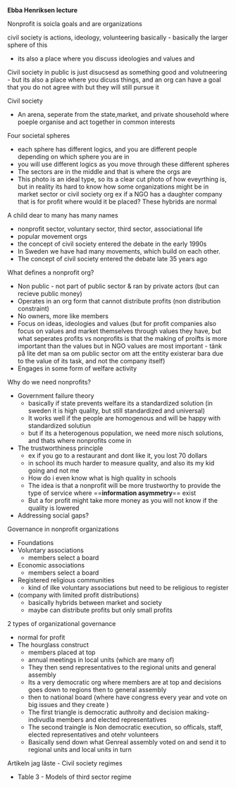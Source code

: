 **Ebba Henriksen lecture**

Nonprofit is soicla goals and are organizations

civil society is actions, ideology, volunteering basically - basically the larger sphere of this
- its also a place where you discuss ideologies and values and 

Civil society in public is just disucsesd as something good and volutneering - but its also a place where you dicuss things, and an org can have a goal that you do not agree with but they will still pursue it

Civil society
- An arena, seperate from the state,market, and private shousehold where poeple organise and act together in common interests

Four societal spheres
- each sphere has different logics, and you are different people depending on which sphere you are in
- you will use different logics as you move through these different spheres
- The sectors are in the middle and that is where the orgs are
- This photo is an ideal type, so its a clear cut photo of how eveyrthing is, but in reality its hard to know how some organizations might be in market sector or civil society org ex if a NGO has a daughter company that is for profit where would it be placed? These hybrids are normal

A child dear to many has many names
- nonprofit sector, voluntary sector, third sector, associational life
- popular movement orgs
- the concept of civil society entered the debate in the early 1990s
- In Sweden we have had many movements, which build on each other.
- The concept of civil society entered the debate late 35 years ago

What defines a nonprofit org?
- Non public - not part of public sector & ran by private actors (but can recieve public money)
- Operates in an org form that cannot distribute profits (non distribution constraint)
- No owners, more like members
- Focus on ideas, ideologies and values (but for profit companies also focus on values and market themselves through values they have, but what seperates profits vs nonprofits is that the making of proifts is more important than the values but in NGO values are most important - tänk på lite det man sa om public sector om att the entity existerar bara due to the value of its task, and not the company itself)
- Engages in some form of welfare activity

Why do we need nonprofits?
- Government failure theory
	- basically if state prevents welfare its a standardized solution (in sweden it is high quality, but still standardized and universal)
	- It works well if the people are homogenous and will be happy with standardized solutiun
	- but if its a heterogenous population, we need more nisch solutions, and thats where nonprofits come in
- The trustworthiness principle
	- ex if you go to a restaurant and dont like it, you lost 70 dollars
	- in school its much harder to measure quality, and also its my kid going and not me
	- How do i even know what is high quality in schools
	- The idea is that a nonprofit will be more trustworthy to provide the type of service where ==**information asymmetry**== exist
	- But a for profit might take more money as you will not know if the quality is lowered
- Addressing social gaps?


Governance in nonprofit organizations
- Foundations
- Voluntary associations
	- members select a board
- Economic associations
	- members select a board
- Registered religious communities
	- kind of ilke voluntary associations but need to be religious to register
- (company with limited profit distributions)
	- basically hybrids between market and society
	- maybe can distribute profits but only small profits


2 types of organizational governance 
- normal for profit
- The hourglass construct
	- members placed at top
	- annual meetings in local units (which are many of)
	- They then send representatives to the regional units and general assembly
	- Its a very democratic org where members are at top and decisions goes down to regions then to general assembly
	- then to national board (where have congress every year and vote on big issues and they create )
	- The first triangle is democratic authroity and decision making- indivudla members and elected representatives
	- The second traingle is Non democratic execution, so officals, staff, elected representatives and otehr volunteers
	- Basically send down what Genreal assembly voted on and send it to regional units and local units in turn


Artikeln jag läste - Civil society regimes
- Table 3 - Models of third sector regime